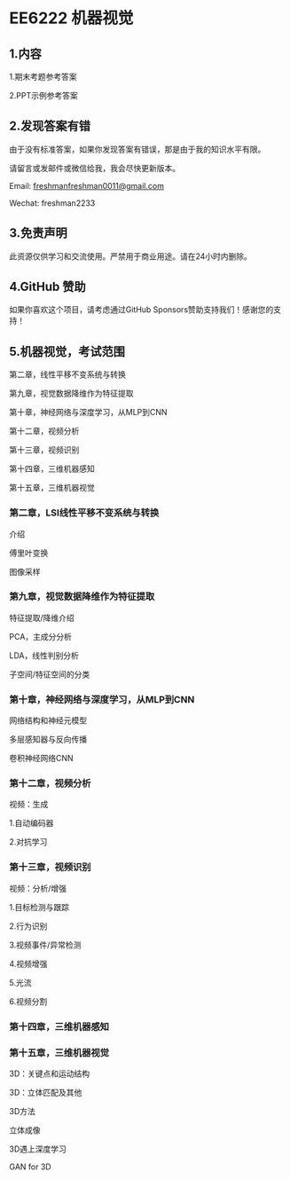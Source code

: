# EE6222 机器视觉

## 1.内容

1.期末考题参考答案

2.PPT示例参考答案



## 2.发现答案有错

由于没有标准答案，如果你发现答案有错误，那是由于我的知识水平有限。

请留言或发邮件或微信给我，我会尽快更新版本。

Email: freshmanfreshman0011@gmail.com

Wechat: freshman2233

## 3.免责声明

此资源仅供学习和交流使用。严禁用于商业用途。请在24小时内删除。

## 4.GitHub 赞助

如果你喜欢这个项目，请考虑通过GitHub Sponsors赞助支持我们！感谢您的支持！

## 5.机器视觉，考试范围

第二章，线性平移不变系统与转换

第九章，视觉数据降维作为特征提取

第十章，神经网络与深度学习，从MLP到CNN

第十二章，视频分析

第十三章，视频识别

第十四章，三维机器感知

第十五章，三维机器视觉

### 第二章，LSI线性平移不变系统与转换

介绍

傅里叶变换

图像采样

### 第九章，视觉数据降维作为特征提取

特征提取/降维介绍

PCA，主成分分析

LDA，线性判别分析

子空间/特征空间的分类

### 第十章，神经网络与深度学习，从MLP到CNN

网络结构和神经元模型

多层感知器与反向传播

卷积神经网络CNN

### 第十二章，视频分析

视频：生成 

1.自动编码器

2.对抗学习

### 第十三章，视频识别

视频：分析/增强 

1.目标检测与跟踪

2.行为识别  

3.视频事件/异常检测

4.视频增强

5.光流

6.视频分割

### 第十四章，三维机器感知 

### 第十五章，三维机器视觉

3D：关键点和运动结构

3D：立体匹配及其他

3D方法

立体成像

3D遇上深度学习

GAN for 3D

